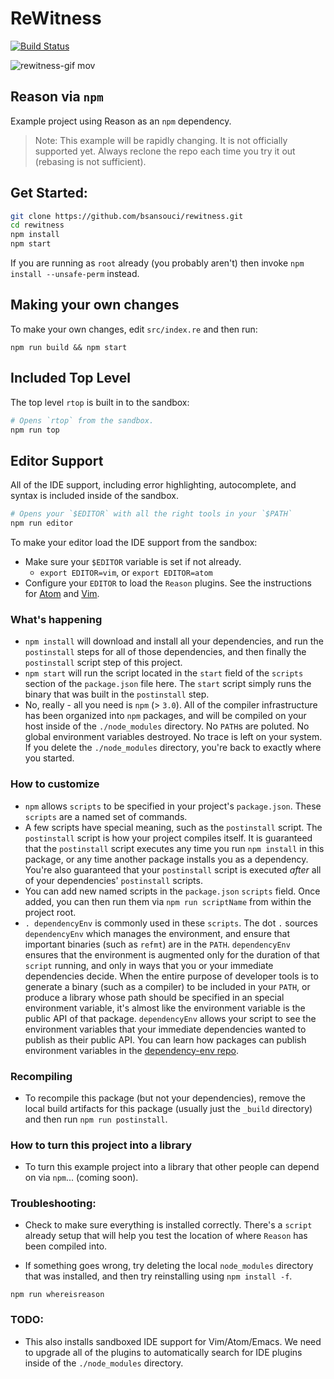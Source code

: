 # ReWitness

[![Build Status](https://travis-ci.org/bsansouci/rewitness.svg?branch=master)](https://travis-ci.org/bsansouci/rewitness)

![rewitness-gif mov](https://cloud.githubusercontent.com/assets/4534692/18104017/04c5d1aa-6eae-11e6-8922-53c6a7abf2fe.gif)

## Reason via `npm`

Example project using Reason as an `npm` dependency.

> Note: This example will be rapidly changing. It is not officially supported
> yet. Always reclone the repo each time you try it out (rebasing is not
> sufficient).

## Get Started:

```sh
git clone https://github.com/bsansouci/rewitness.git
cd rewitness
npm install
npm start
```

If you are running as `root` already (you probably aren't) then invoke `npm
install --unsafe-perm` instead.

## Making your own changes

To make your own changes, edit `src/index.re` and then run:

```
npm run build && npm start
```

## Included Top Level

The top level `rtop` is built in to the sandbox:

```sh
# Opens `rtop` from the sandbox.
npm run top
```

## Editor Support

All of the IDE support, including error highlighting, autocomplete, and
syntax is included inside of the sandbox.

```sh
# Opens your `$EDITOR` with all the right tools in your `$PATH`
npm run editor
```

To make your editor load the IDE support from the sandbox:

- Make sure your `$EDITOR` variable is set if not already.
  - `export EDITOR=vim`, or `export EDITOR=atom`
- Configure your `EDITOR` to load the `Reason` plugins. See the instructions
  for [Atom](http://facebook.github.io/reason/tools.html#merlin-atom) and
  [Vim](https://github.com/facebook/reason/tree/master/editorSupport/VimReason).


### What's happening
- `npm install` will download and install all your dependencies, and run the
  `postinstall` steps for all of those dependencies, and then finally the
  `postinstall` script step of this project.
- `npm start` will run the script located in the `start` field of the
  `scripts` section of the `package.json` file here. The `start` script simply
  runs the binary that was built in the `postinstall` step.
- No, really - all you need is `npm` (> `3.0`). All of the compiler infrastructure
  has been organized into `npm` packages, and will be compiled on your host
  inside of the `./node_modules` directory. No `PATH`s are poluted. No global
  environment variables destroyed. No trace is left on your system. If you
  delete the `./node_modules` directory, you're back to exactly where you
  started.


### How to customize
- `npm` allows `scripts` to be specified in your project's `package.json`.
  These `scripts` are a named set of commands.
- A few scripts have special meaning, such as the `postinstall` script. The
  `postinstall` script is how your project compiles itself. It is guaranteed
  that the `postinstall` script executes any time you run `npm install` in this
  package, or any time another package installs you as a dependency. You're
  also guaranteed that your `postinstall` script is executed *after* all of
  your dependencies' `postinstall` scripts.
- You can add new named scripts in the `package.json` `scripts` field. Once
  added, you can then run them via `npm run scriptName` from within the project
  root.
- `. dependencyEnv` is commonly used in these `scripts`. The dot `.` sources
  `dependencyEnv` which manages the environment, and ensure that important
  binaries (such as `refmt`) are in the `PATH`. `dependencyEnv` ensures that
  the environment is augmented only for the duration of that `script` running,
  and only in ways that you or your immediate dependencies decide. When
  the entire purpose of developer tools is to generate a binary (such as a
  compiler) to be included in your `PATH`, or produce a library whose path
  should be specified in an special environment variable, it's almost like the
  environment variable is the public API of that package. `dependencyEnv`
  allows your script to see the environment variables that your immediate
  dependencies wanted to publish as their public API. You can learn how
  packages can publish environment variables in the [dependency-env
  repo](https://github.com/npm-ml/dependency-env).

### Recompiling
- To recompile this package (but not your dependencies), remove the local build
  artifacts for this package (usually just the `_build` directory) and then run
  `npm run postinstall`.

### How to turn this project into a library

- To turn this example project into a library that other people can depend on
  via `npm`... (coming soon).

### Troubleshooting:
- Check to make sure everything is installed correctly. There's a `script`
  already setup that will help you test the location of where `Reason` has been
  compiled into.

- If something goes wrong, try deleting the local `node_modules` directory that
  was installed, and then try reinstalling using `npm install -f`.

```
npm run whereisreason
```

### TODO:

- This also installs sandboxed IDE support for Vim/Atom/Emacs. We need to
  upgrade all of the plugins to automatically search for IDE plugins inside of
  the `./node_modules` directory.
